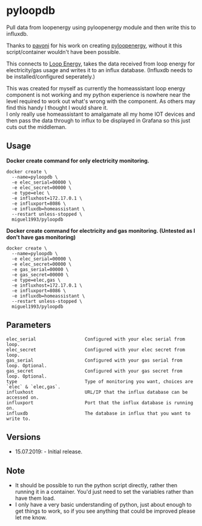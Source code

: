 # pyloopdb
 Pull data from loopenergy using pyloopenergy module and then write this to influxdb.

Thanks to [pavoni](https://github.com/pavoni) for his work on creating [pyloopenergy](https://github.com/pavoni/pyloopenergy), without it this script/container wouldn't have been possible.

This connects to [Loop Energy](https://www.your-loop.com/), takes the data received from loop energy for electricity/gas usage and writes it to an influx database. (Influxdb needs to be installed/configured seperately.)

This was created for myself as currently the homeassistant loop energy component is not working and my python experience is nowhere near the level required to work out what's wrong with the component. As others may find this handy I thought I would share it.
<br>I only really use homeassistant to amalgamate all my home IOT devices and then pass the data through to influx to be displayed in Grafana so this just cuts out the middleman.

Usage
------

<b>Docker create command for only electricity monitoring.</b>
```Docker
docker create \
  --name=pyloopdb \
  -e elec_serial=00000 \
  -e elec_secret=00000 \
  -e type=elec \
  -e influxhost=172.17.0.1 \
  -e influxport=8086 \
  -e influxdb=homeassistant \
  --restart unless-stopped \
  miguel1993/pyloopdb
```

<b>Docker create command for electricity and gas monitoring. (Untested as I don't have gas monitoring)</b>
```Docker
docker create \
  --name=pyloopdb \
  -e elec_serial=00000 \
  -e elec_secret=00000 \
  -e gas_serial=00000 \
  -e gas_secret=00000 \
  -e type=elec,gas \
  -e influxhost=172.17.0.1 \
  -e influxport=8086 \
  -e influxdb=homeassistant \
  --restart unless-stopped \
  miguel1993/pyloopdb
```

Parameters
------
```
elec_serial                  Configured with your elec serial from loop.
elec_secret                  Configured with your elec secret from loop.
gas_serial                   Configured with your gas serial from loop. Optional.
gas_secret                   Configured with your gas secret from loop. Optional.
type                         Type of monitoring you want, choices are `elec` & `elec,gas`.
influxhost                   URL/IP that the influx database can be accessed on.
influxport                   Port that the influx database is running on.
influxdb                     The database in influx that you want to write to.
```

Versions
------
* 15.07.2019: - Initial release.

Note
------
* It should be possible to run the python script directly, rather then running it in a container. You'd just need to set the variables rather than have them load.
* I only have a very basic understanding of python, just about enough to get things to work, so if you see anything that could be improved please let me know.
